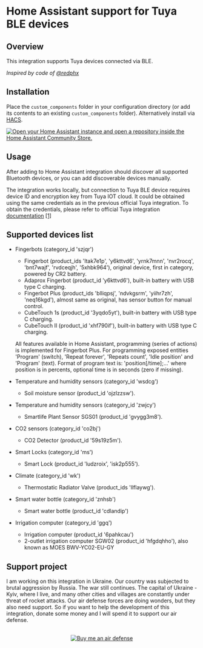 # Home Assistant support for Tuya BLE devices

## Overview

This integration supports Tuya devices connected via BLE.

_Inspired by code of [@redphx](https://github.com/redphx/poc-tuya-ble-fingerbot)_

## Installation

Place the `custom_components` folder in your configuration directory (or add its contents to an existing `custom_components` folder). Alternatively install via [HACS](https://hacs.xyz/).

[![Open your Home Assistant instance and open a repository inside the Home Assistant Community Store.](https://my.home-assistant.io/badges/hacs_repository.svg)](https://my.home-assistant.io/redirect/hacs_repository/?owner=markusg1234&repository=ha_tuya_ble&category=integration)

## Usage

After adding to Home Assistant integration should discover all supported Bluetooth devices, or you can add discoverable devices manually.

The integration works locally, but connection to Tuya BLE device requires device ID and encryption key from Tuya IOT cloud. It could be obtained using the same credentials as in the previous official Tuya integration. To obtain the credentials, please refer to official Tuya integration [documentation](https://web.archive.org/web/20231228044831/https://www.home-assistant.io/integrations/tuya/) [[1]](https://github.com/home-assistant/home-assistant.io/blob/a4e6d4819f1db584cc66ba2082508d3978f83f7e/source/_integrations/tuya.markdown)

## Supported devices list

- Fingerbots (category_id 'szjqr')

  - Fingerbot (product_ids 'ltak7e1p', 'y6kttvd6', 'yrnk7mnn', 'nvr2rocq', 'bnt7wajf', 'rvdceqjh', '5xhbk964'), original device, first in category, powered by CR2 battery.
  - Adaprox Fingerbot (product_id 'y6kttvd6'), built-in battery with USB type C charging.
  - Fingerbot Plus (product_ids 'blliqpsj', 'ndvkgsrm', 'yiihr7zh', 'neq16kgd'), almost same as original, has sensor button for manual control.
  - CubeTouch 1s (product_id '3yqdo5yt'), built-in battery with USB type C charging.
  - CubeTouch II (product_id 'xhf790if'), built-in battery with USB type C charging.

  All features available in Home Assistant, programming (series of actions) is implemented for Fingerbot Plus.
  For programming exposed entities 'Program' (switch), 'Repeat forever', 'Repeats count', 'Idle position' and 'Program' (text). Format of program text is: 'position\[/time\];...' where position is in percents, optional time is in seconds (zero if missing).

- Temperature and humidity sensors (category_id 'wsdcg')

  - Soil moisture sensor (product_id 'ojzlzzsw').

- Temperature and humidity sensors (category_id 'zwjcy')

  - Smartlife Plant Sensor SGS01 (product_id 'gvygg3m8').

- CO2 sensors (category_id 'co2bj')

  - CO2 Detector (product_id '59s19z5m').

- Smart Locks (category_id 'ms')

  - Smart Lock (product_id 'ludzroix', 'isk2p555').

- Climate (category_id 'wk')

  - Thermostatic Radiator Valve (product_ids 'llflaywg').

- Smart water bottle (category_id 'znhsb')

  - Smart water bottle (product_id 'cdlandip')

- Irrigation computer (category_id 'ggq')
  - Irrigation computer (product_id '6pahkcau')
  - 2-outlet irrigation computer SGW02 (product_id 'hfgdqhho'), also known as MOES BWV-YC02-EU-GY

## Support project

I am working on this integration in Ukraine. Our country was subjected to brutal aggression by Russia. The war still continues. The capital of Ukraine - Kyiv, where I live, and many other cities and villages are constantly under threat of rocket attacks. Our air defense forces are doing wonders, but they also need support. So if you want to help the development of this integration, donate some money and I will spend it to support our air defense.
<br><br>

<p align="center">
  <a href="https://www.buymeacoffee.com/3PaK6lXr4l"><img src="https://www.buymeacoffee.com/assets/img/custom_images/orange_img.png" alt="Buy me an air defense"></a>
</p>
